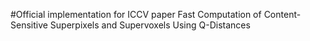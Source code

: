 #Official implementation for ICCV paper Fast Computation of Content-Sensitive Superpixels and Supervoxels Using Q-Distances